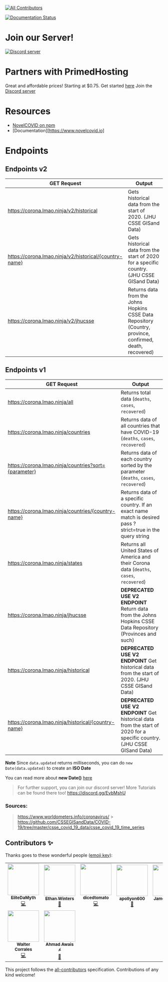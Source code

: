 <!-- ALL-CONTRIBUTORS-BADGE:START - Do not remove or modify this section -->

[![All Contributors](https://img.shields.io/badge/all_contributors-9-orange.svg?style=flat-square)](#contributors-)

<!-- ALL-CONTRIBUTORS-BADGE:END -->
<!-- Read The Docs Badge -->

[![Documentation Status](https://readthedocs.org/projects/novelcovid/badge/?version=latest)](https://novelcovid.readthedocs.io/en/latest/?badge=latest)

<!-- Read The Docs Badge End -->

# Join our Server!

[![Discord server](https://discordapp.com/api/guilds/689535536934813823/embed.png?style=banner4)](https://discord.gg/EvbMshU)

# Partners with PrimedHosting

Great and affordable prices! Starting at \$0.75. Get started [here](https://primedhosting.com/NovelCovid)
Join the [Discord server](https://primedhosting.com/discord)

# Resources

- [NovelCOVID on npm](https://www.npmjs.com/package/covidtracker#methods)
- [Documentation][https://www.novelcovid.io]

# Endpoints

## Endpoints v2

| **GET Request**                                        | **Output**                                                                                                |
| ------------------------------------------------------ | --------------------------------------------------------------------------------------------------------- |
| https://corona.lmao.ninja/v2/historical                | Gets historical data from the start of 2020. (JHU CSSE GISand Data)                                       |
| https://corona.lmao.ninja/v2/historical/{country-name} | Gets historical data from the start of 2020 for a specific country. (JHU CSSE GISand Data)                |
| https://corona.lmao.ninja/v2/jhucsse                   | Returns data from the Johns Hopkins CSSE Data Repository (Country, province, confirmed, death, recovered) |

## Endpoints v1

| **GET Request**                                      | **Output**                                                                                                           |
| ---------------------------------------------------- | -------------------------------------------------------------------------------------------------------------------- |
| https://corona.lmao.ninja/all                        | Returns total data (`deaths`, `cases`, `recovered`)                                                                  |
| https://corona.lmao.ninja/countries                  | Returns data of all countries that have COVID-19 (`deaths`, `cases`, `recovered`)                                    |
| https://corona.lmao.ninja/countries?sort={parameter} | Returns data of each country sorted by the parameter (`deaths`, `cases`, `recovered`)                                |
| https://corona.lmao.ninja/countries/{country-name}   | Returns data of a specific country. If an exact name match is desired pass ?strict=true in the query string          |
| https://corona.lmao.ninja/states                     | Returns all United States of America and their Corona data (`deaths`, `cases`, `recovered`)                          |
| https://corona.lmao.ninja/jhucsse                    | **DEPRECATED USE V2 ENDPOINT** Return data from the Johns Hopkins CSSE Data Repository (Provinces and such)              |
| https://corona.lmao.ninja/historical                 | **DEPRECATED USE V2 ENDPOINT** Get historical data from the start of 2020. (JHU CSSE GISand Data)                        |
| https://corona.lmao.ninja/historical/{country-name}  | **DEPRECATED USE V2 ENDPOINT** Get historical data from the start of 2020 for a specific country. (JHU CSSE GISand Data) |

**Note**
Since `data.updated` returns milliseconds, you can do `new Date(data.updated)` to create an **ISO Date**

You can read more about **new Date()** [here](https://developer.mozilla.org/en-US/docs/Web/JavaScript/Reference/Global_Objects/Date)

> For further support, you can join our discord server! More Tutorials can be found there too!
> https://discord.gg/EvbMshU

### Sources:

> https://www.worldometers.info/coronavirus/ > https://github.com/CSSEGISandData/COVID-19/tree/master/csse_covid_19_data/csse_covid_19_time_series

## Contributors ✨

Thanks goes to these wonderful people ([emoji key](https://allcontributors.org/docs/en/emoji-key)):

<!-- ALL-CONTRIBUTORS-LIST:START - Do not remove or modify this section -->
<!-- prettier-ignore-start -->
<!-- markdownlint-disable -->
<table>
  <tr>
    <td align="center"><a href="https://github.com/EliteDaMyth"><img src="https://avatars2.githubusercontent.com/u/28687771?v=4" width="100px;" alt=""/><br /><sub><b>EliteDaMyth</b></sub></a><br /><a href="https://github.com/NovelCOVID/API/commits?author=EliteDaMyth" title="Code">💻</a></td>
    <td align="center"><a href="https://github.com/ebwinters"><img src="https://avatars0.githubusercontent.com/u/4297028?v=4" width="100px;" alt=""/><br /><sub><b>Ethan Winters</b></sub></a><br /><a href="https://github.com/NovelCOVID/API/issues?q=author%3Aebwinters" title="Bug reports">🐛</a></td>
    <td align="center"><a href="https://github.com/dicedtomatoreal"><img src="https://avatars0.githubusercontent.com/u/35403473?v=4" width="100px;" alt=""/><br /><sub><b>dicedtomato</b></sub></a><br /><a href="https://github.com/NovelCOVID/API/commits?author=dicedtomatoreal" title="Code">💻</a></td>
    <td align="center"><a href="https://404discord.xyz/"><img src="https://avatars0.githubusercontent.com/u/41652412?v=4" width="100px;" alt=""/><br /><sub><b>apollyon600</b></sub></a><br /><a href="https://github.com/NovelCOVID/API/commits?author=apollyon600" title="Documentation">📖</a></td>
    <td align="center"><a href="https://jshelley.uk"><img src="https://avatars0.githubusercontent.com/u/22616014?v=4" width="100px;" alt=""/><br /><sub><b>James Shelley</b></sub></a><br /><a href="https://github.com/NovelCOVID/API/pulls?q=is%3Apr+reviewed-by%3AJamesShelley" title="Reviewed Pull Requests">👀</a></td>
    <td align="center"><a href="http://RyanHarlow.com"><img src="https://avatars2.githubusercontent.com/u/42226213?v=4" width="100px;" alt=""/><br /><sub><b>Ryan Harlow</b></sub></a><br /><a href="https://github.com/NovelCOVID/API/issues?q=author%3ARyanHarlow" title="Bug reports">🐛</a></td>
    <td align="center"><a href="https://github.com/alitas"><img src="https://avatars1.githubusercontent.com/u/1144691?v=4" width="100px;" alt=""/><br /><sub><b>Ali Tas</b></sub></a><br /><a href="https://github.com/NovelCOVID/API/issues?q=author%3Aalitas" title="Bug reports">🐛</a></td>
  </tr>
  <tr>
    <td align="center"><a href="https://github.com/buster95"><img src="https://avatars0.githubusercontent.com/u/15637669?v=4" width="100px;" alt=""/><br /><sub><b>Walter Corrales</b></sub></a><br /><a href="https://github.com/NovelCOVID/API/commits?author=buster95" title="Code">💻</a></td>
    <td align="center"><a href="https://AhmadAwais.com"><img src="https://avatars1.githubusercontent.com/u/960133?v=4" width="100px;" alt=""/><br /><sub><b>Ahmad Awais ⚡️</b></sub></a><br /><a href="https://github.com/NovelCOVID/API/commits?author=ahmadawais" title="Documentation">📖</a></td>
  </tr>
</table>

<!-- markdownlint-enable -->
<!-- prettier-ignore-end -->

<!-- ALL-CONTRIBUTORS-LIST:END -->

This project follows the [all-contributors](https://github.com/all-contributors/all-contributors) specification. Contributions of any kind welcome!
